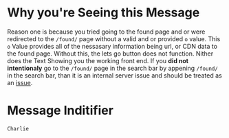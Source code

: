 # Why you're Seeing this Message

Reason one is because you tried going to the found page and or were redirected to the ```/found/``` page without a valid and or provided ```o``` value. This ```o``` Value provides all of the nessasary information being url, or CDN data to the found page. Without this, the lets go button does not function. Nither does the Text Showing you the working front end. If you **did not intentionaly** go to the ```/found/``` page in the search bar by appening ```/found/``` in the search bar, than it is an internal server issue and should be treated as an [issue](https://github.com/Leviathenn/InvidiousFinder/issues/new/?title=NATO-Issue-"Charlie"&labels=Charlie&template=bug_report.md).


# Message Inditifier 
    Charlie

